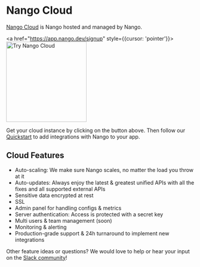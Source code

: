 # Nango Cloud

[Nango Cloud](https://www.nango.dev/pricing) is Nango hosted and managed by Nango.

<a href="https://app.nango.dev/signup" style={{cursor: 'pointer'}}>
<img src="https://raw.githubusercontent.com/NangoHQ/nango/6f49ab92c0ffc18c1d0f44d9bd96c62ac97aaa8d/docs/static/img/nango-deploy-button.svg" alt="Try Nango Cloud" width="215"/>
</a>

Get your cloud instance by clicking on the button above. Then follow our [Quickstart](quickstart.md) to add integrations with Nango to your app.

## Cloud Features

-   Auto-scaling: We make sure Nango scales, no matter the load you throw at it
-   Auto-updates: Always enjoy the latest & greatest unified APIs with all the fixes and all supported external APIs
-   Sensitive data encrypted at rest
-   SSL
-   Admin panel for handling configs & metrics
-   Server authentication: Access is protected with a secret key
-   Multi users & team management (soon)
-   Monitoring & alerting
-   Production-grade support & 24h turnaround to implement new integrations

Other feature ideas or questions? We would love to help or hear your input on the [Slack community](https://nango.dev/slack)!
